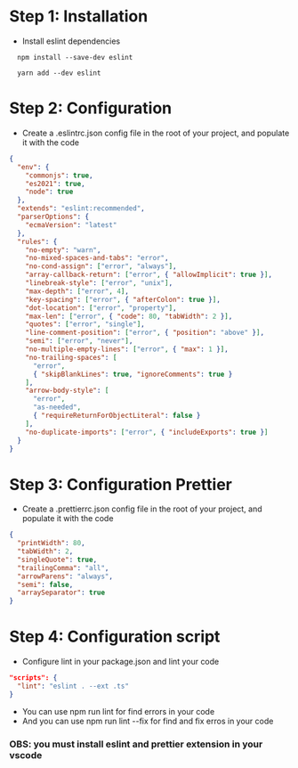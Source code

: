 # Step 1: Installation

- Install eslint dependencies

```
  npm install --save-dev eslint

  yarn add --dev eslint
```

# Step 2: Configuration

- Create a .eslintrc.json config file in the root of your project, and populate it with the code

```json
{
  "env": {
    "commonjs": true,
    "es2021": true,
    "node": true
  },
  "extends": "eslint:recommended",
  "parserOptions": {
    "ecmaVersion": "latest"
  },
  "rules": {
    "no-empty": "warn",
    "no-mixed-spaces-and-tabs": "error",
    "no-cond-assign": ["error", "always"],
    "array-callback-return": ["error", { "allowImplicit": true }],
    "linebreak-style": ["error", "unix"],
    "max-depth": ["error", 4],
    "key-spacing": ["error", { "afterColon": true }],
    "dot-location": ["error", "property"],
    "max-len": ["error", { "code": 80, "tabWidth": 2 }],
    "quotes": ["error", "single"],
    "line-comment-position": ["error", { "position": "above" }],
    "semi": ["error", "never"],
    "no-multiple-empty-lines": ["error", { "max": 1 }],
    "no-trailing-spaces": [
      "error",
      { "skipBlankLines": true, "ignoreComments": true }
    ],
    "arrow-body-style": [
      "error",
      "as-needed",
      { "requireReturnForObjectLiteral": false }
    ],
    "no-duplicate-imports": ["error", { "includeExports": true }]
  }
}
```

# Step 3: Configuration Prettier

- Create a .prettierrc.json config file in the root of your project, and populate it with the code

```json
{
  "printWidth": 80,
  "tabWidth": 2,
  "singleQuote": true,
  "trailingComma": "all",
  "arrowParens": "always",
  "semi": false,
  "arraySeparator": true
}
```

# Step 4: Configuration script

- Configure lint in your package.json and lint your code

```json
"scripts": {
  "lint": "eslint . --ext .ts"
}

```

- You can use npm run lint for find errors in your code
- And you can use npm run lint --fix for find and fix erros in your code

### OBS: you must install eslint and prettier extension in your vscode
